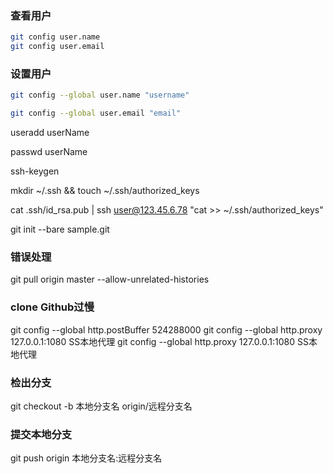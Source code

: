 ### 查看用户

``` bash
git config user.name
git config user.email
```

### 设置用户

``` bash
git config --global user.name "username"

git config --global user.email "email"
```

useradd userName

passwd userName

ssh-keygen

mkdir ~/.ssh && touch ~/.ssh/authorized_keys

cat .ssh/id_rsa.pub | ssh user@123.45.6.78 "cat >> ~/.ssh/authorized_keys"

git init --bare sample.git

### 错误处理

git pull origin master --allow-unrelated-histories

### clone Github过慢

git config --global http.postBuffer 524288000
git config --global http.proxy 127.0.0.1:1080 SS本地代理
git config --global http.proxy 127.0.0.1:1080 SS本地代理

### 检出分支
git checkout -b 本地分支名 origin/远程分支名

### 提交本地分支
git push origin 本地分支名:远程分支名
